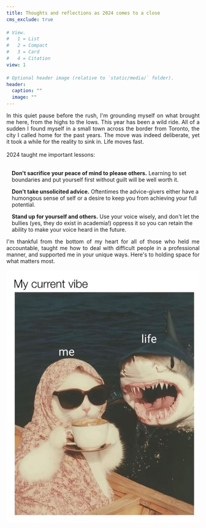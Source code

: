 ```yaml
---
title: Thoughts and reflections as 2024 comes to a close
cms_exclude: true

# View.
#   1 = List
#   2 = Compact
#   3 = Card
#   4 = Citation
view: 1

# Optional header image (relative to `static/media/` folder).
header:
  caption: ""
  image: ""
---
```


<p id="myId"></p> 
<script> 
var date = new Date(); 
var dd = date.getDate(); 
var mm = date.getMonth() + 1; 
var yyyy = date.getFullYear(); 
var newDate = dd + "-" + mm + "-" +yyyy; 
var p = document.getElementById("myId"); 
p.innerHTML = newDate; 
</script> 

</body>

<div style='text-align: justify' font-family: "Garamond", serif;>
In this quiet pause before the rush, I'm grounding myself on what brought me here, from the highs to the lows. This year has been a wild ride. All of a sudden I found myself in a small town across the border from Toronto, the city I called home for the past years. The move was indeed deliberate, yet it took a while for the reality to sink in. Life moves fast.
<br><br>
2024 taught me important lessons: 
<br><br>
</div>

<body> 
<p style="margin-left: 1em;">  
	<b> Don't sacrifice your peace of mind to please others.</b> Learning to set boundaries and put yourself first without guilt will be well worth it.
</p>
</body> 

<body> 
<p style="margin-left: 1em;">  
  <b> Don't take unsolicited advice.</b> Oftentimes the advice-givers either have a humongous sense of self or a desire to keep you from achieving your full potential.
</p>
</body> 

<body> 
<p style="margin-left: 1em;">  
  <b> Stand up for yourself and others.</b> Use your voice wisely, and don't let the bullies (yes, they do exist in academia!) oppress it so you can retain the ability to make your voice heard in the future.
</p>
</body> 

<div style='text-align: justify' font-family: "Garamond", serif;>
I'm thankful from the bottom of my heart for all of those who held me accountable, taught me how to deal with difficult people in a professional manner, and supported me in your unique ways. Here's to holding space for what matters most.
</div>

![Cheers to 2025](./pic1.jpg)

